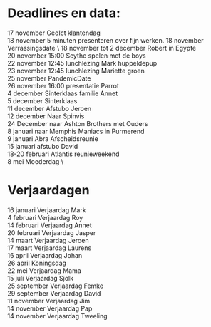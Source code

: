 # Deadlines en data:

17 november GeoIct klantendag \
18 november 5 minuten presenteren over fijn werken. 
18 november Verrassingsdate \ 
18 november tot 2 december Robert in Egypte \
20 november 15:00 Scythe spelen met de boys \
22 november 12:45 lunchlezing Mark huppeldepup \
23 november 12:45 lunchlezing Mariette groen \
25 november PandemicDate \
26 november 16:00 presentatie Parrot \
4 december Sinterklaas familie Annet \
5 december Sinterklaas \
11 december Afstubo Jeroen \
12 december Naar Spinvis \
24 December naar Ashton Brothers met Ouders \
8  januari naar Memphis Maniacs in Purmerend \
9  januari Abra Afscheidsreunie \
15 januari afstubo David \
18-20 februari Atlantis reunieweekend \
8 mei Moederdag \


# Verjaardagen
16 januari Verjaardag Mark \
4  februari Verjaardag Roy \
14 februari Verjaardag Annet \
20 februari Verjaardag Jasper \
14 maart Verjaardag Jeroen \
17 maart Verjaardag Laurens \
16 april Verjaardag Johan \
26 april Koningsdag \
22 mei Verjaardag Mama \
15 juli Verjaardag Sjolk \
25 september Verjaardag Femke \
29 september Verjaardag David \
11 november Verjaardag Jim \
14 november Verjaardag Pap \
14 november Verjaardag Tweeling
